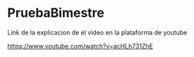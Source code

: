 # PruebaBimestre

Link de la explicacion de el video en la plataforma de youtube 

https://www.youtube.com/watch?v=acHLh731ZhE
